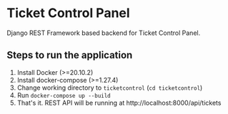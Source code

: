 # Ticket Control Panel

Django REST Framework based backend for Ticket Control Panel. 

## Steps to run the application
1. Install Docker (>=20.10.2)
2. Install docker-compose (>=1.27.4)
3. Change working directory to `ticketcontrol` (`cd ticketcontrol`) 
4. Run `docker-compose up --build` 
5. That's it. REST API will be running at http://localhost:8000/api/tickets 
